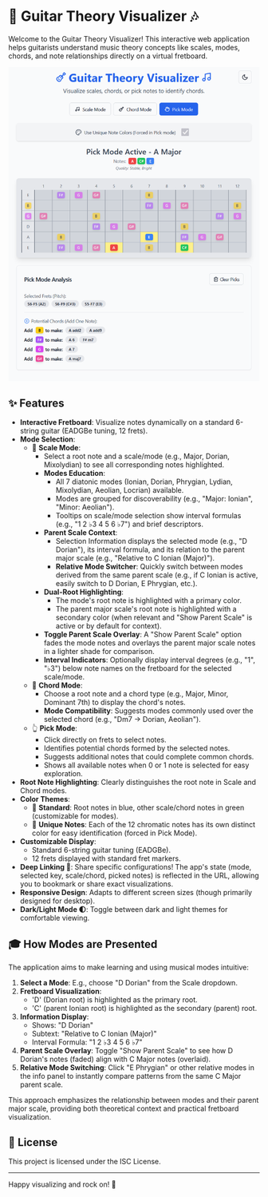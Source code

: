 # 🎸 Guitar Theory Visualizer 🎶

Welcome to the Guitar Theory Visualizer! This interactive web application helps guitarists understand music theory concepts like scales, modes, chords, and note relationships directly on a virtual fretboard.

![Screenshot](screenshot.png)

## ✨ Features

*   **Interactive Fretboard**: Visualize notes dynamically on a standard 6-string guitar (EADGBe tuning, 12 frets).
*   **Mode Selection**:
    *   🎼 **Scale Mode**:
        *   Select a root note and a scale/mode (e.g., Major, Dorian, Mixolydian) to see all corresponding notes highlighted.
        *   **Modes Education**:
            *   All 7 diatonic modes (Ionian, Dorian, Phrygian, Lydian, Mixolydian, Aeolian, Locrian) available.
            *   Modes are grouped for discoverability (e.g., "Major: Ionian", "Minor: Aeolian").
            *   Tooltips on scale/mode selection show interval formulas (e.g., "1 2 ♭3 4 5 6 ♭7") and brief descriptors.
        *   **Parent Scale Context**:
            *   Selection Information displays the selected mode (e.g., "D Dorian"), its interval formula, and its relation to the parent major scale (e.g., "Relative to C Ionian (Major)").
            *   **Relative Mode Switcher**: Quickly switch between modes derived from the same parent scale (e.g., if C Ionian is active, easily switch to D Dorian, E Phrygian, etc.).
        *   **Dual-Root Highlighting**:
            *   The mode's root note is highlighted with a primary color.
            *   The parent major scale's root note is highlighted with a secondary color (when relevant and "Show Parent Scale" is active or by default for context).
        *   **Toggle Parent Scale Overlay**: A "Show Parent Scale" option fades the mode notes and overlays the parent major scale notes in a lighter shade for comparison.
        *   **Interval Indicators**: Optionally display interval degrees (e.g., "1", "♭3") below note names on the fretboard for the selected scale/mode.
    *   🎸 **Chord Mode**:
        *   Choose a root note and a chord type (e.g., Major, Minor, Dominant 7th) to display the chord's notes.
        *   **Mode Compatibility**: Suggests modes commonly used over the selected chord (e.g., "Dm7 → Dorian, Aeolian").
    *   👆 **Pick Mode**:
        *   Click directly on frets to select notes.
        *   Identifies potential chords formed by the selected notes.
        *   Suggests additional notes that could complete common chords.
        *   Shows all available notes when 0 or 1 note is selected for easy exploration.
*   **Root Note Highlighting**: Clearly distinguishes the root note in Scale and Chord modes.
*   **Color Themes**:
    *   🎨 **Standard**: Root notes in blue, other scale/chord notes in green (customizable for modes).
    *   🌈 **Unique Notes**: Each of the 12 chromatic notes has its own distinct color for easy identification (forced in Pick Mode).
*   **Customizable Display**:
    *   Standard 6-string guitar tuning (EADGBe).
    *   12 frets displayed with standard fret markers.
*   **Deep Linking 🔗**: Share specific configurations! The app's state (mode, selected key, scale/chord, picked notes) is reflected in the URL, allowing you to bookmark or share exact visualizations.
*   **Responsive Design**: Adapts to different screen sizes (though primarily designed for desktop).
*   **Dark/Light Mode 🌓**: Toggle between dark and light themes for comfortable viewing.

## 🎓 How Modes are Presented

The application aims to make learning and using musical modes intuitive:

1.  **Select a Mode**: E.g., choose "D Dorian" from the Scale dropdown.
2.  **Fretboard Visualization**:
    *   'D' (Dorian root) is highlighted as the primary root.
    *   'C' (parent Ionian root) is highlighted as the secondary (parent) root.
3.  **Information Display**:
    *   Shows: "D Dorian"
    *   Subtext: "Relative to C Ionian (Major)"
    *   Interval Formula: "1 2 ♭3 4 5 6 ♭7"
4.  **Parent Scale Overlay**: Toggle "Show Parent Scale" to see how D Dorian's notes (faded) align with C Major notes (overlaid).
5.  **Relative Mode Switching**: Click "E Phrygian" or other relative modes in the info panel to instantly compare patterns from the same C Major parent scale.

This approach emphasizes the relationship between modes and their parent major scale, providing both theoretical context and practical fretboard visualization.

## 📜 License

This project is licensed under the ISC License.

---

Happy visualizing and rock on! 🤘
